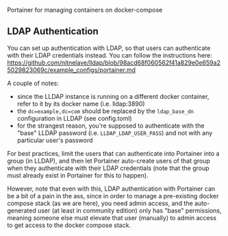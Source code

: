 Portainer for managing containers on docker-compose

## LDAP Authentication

You can set up authentication with LDAP, so that users can authenticate with their LDAP credentials instead. You can follow the instructions here: https://github.com/nitnelave/lldap/blob/98acd68f060562f41a829e0e659a25029823069c/example_configs/portainer.md

A couple of notes:

- since the LLDAP instance is running on a different docker container, refer to it by its docker name (i.e. lldap:3890)
- the `dc=example,dc=com` should be replaced by the `ldap_base_dn` configuration in LLDAP (see config.toml)
- for the strangest reason, you're supposed to authenticate with the "base" LLDAP password (i.e. `LLDAP_LDAP_USER_PASS`) and not with any particular user's password

For best practices, limit the users that can authenticate into Portainer into a group (in LLDAP), and then let Portainer auto-create users of that group when they authenticate with their LDAP credentials (note that the group must already exist in Portainer for this to happen).

However, note that even with this, LDAP authentication with Portainer can be a bit of a pain in the ass, since in order to manage a pre-existing docker compose stack (as we are here), you need admin access, and the auto-generated user (at least in community edition) only has "base" permissions, meaning someone else must elevate that user (manually) to admin access to get access to the docker compose stack.

